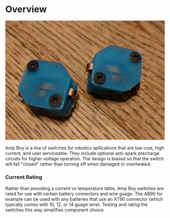 # Overview

![Amp Boy 90](./Images/Beta-Units/CloseUp.jpg)

Amp Boy is a line of switches for robotics apllications that are low cost, high current, and user serviceable.  They include optional anti-spark precharge circuits for higher voltage operation.  The design is biased so that the switch will fail "closed" rather than turning off when damaged or overheated.

### Current Rating

Rather than providing a current vs temperature table, Amp Boy switches are rated for use with certain battery connectors and wire guage.  The AB90 for example can be used with any batteries that use an XT90 connector (which typically comes with 10, 12, or 14 guage wire).  Testing and rating the switches this way simplifies component choice.